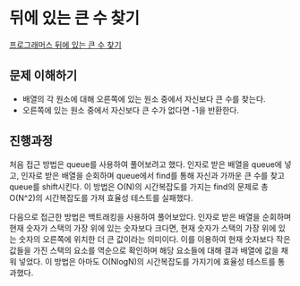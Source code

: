 # 뒤에 있는 큰 수 찾기

[프로그래머스 뒤에 있는 큰 수 찾기](https://school.programmers.co.kr/learn/courses/30/lessons/154539)

## 문제 이해하기

- 배열의 각 원소에 대해 오른쪽에 있는 원소 중에서 자신보다 큰 수를 찾는다.
- 오른쪽에 있는 원소 중에서 자신보다 큰 수가 없다면 -1을 반환한다.

## 진행과정

처음 접근 방법은 queue를 사용하여 풀어보려고 했다. 인자로 받은 배열을 queue에 넣고, 인자로 받은 배열을 순회하며 queue에서 find를 통해 자신과 가까운 큰 수를 찾고 queue를 shift시킨다. 이 방법은 O(N)의 시간복잡도를 가지는 find의 문제로 총 O(N^2)의 시간복잡도를 가져 효율성 테스트를 실패했다.

다음으로 접근한 방법은 백트래킹을 사용하여 풀어보았다. 인자로 받은 배열을 순회하며 현재 숫자가 스택의 가장 위에 있는 숫자보다 크다면, 현재 숫자가 스택의 가장 위에 있는 숫자의 오른쪽에 위치한 더 큰 값이라는 의미이다. 이를 이용하여 현재 숫자보다 작은 값들을 가진 스택의 요소를 역순으로 확인하며 해당 요소들에 대해 결과 배열에 값을 채워 넣었다. 이 방법은 아마도 O(NlogN)의 시간복잡도를 가지기에 효율성 테스트를 통과했다.
